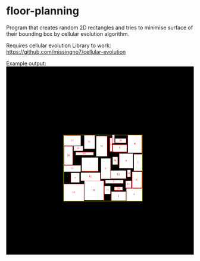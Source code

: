 # floor-planning

Program that creates random 2D rectangles and tries to minimise surface of their bounding box by cellular evolution algorithm.

Requires cellular evolution Library to work: 
https://github.com/missingno7/cellular-evolution

Example output:
![example_output](https://github.com/missingno7/project-images/blob/master/IGEN15257.png)
